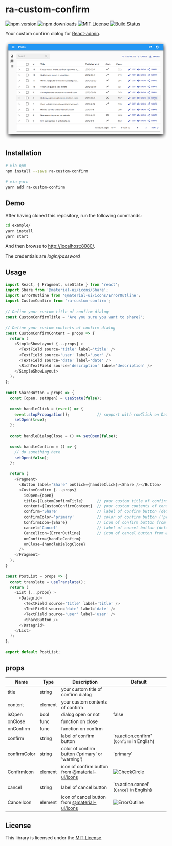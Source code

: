 # ra-custom-confirm

[![npm version](https://img.shields.io/npm/v/ra-custom-confirm.svg)](https://www.npmjs.com/package/ra-custom-confirm)
[![npm downloads](https://img.shields.io/npm/dt/ra-custom-confirm)](https://www.npmjs.com/package/ra-custom-confirm)
[![MIT License](http://img.shields.io/badge/license-MIT-blue.svg?style=flat)](./LICENSE)
[![Build Status](https://travis-ci.org/itTkm/ra-custom-confirm.svg?branch=master)](https://travis-ci.org/itTkm/ra-custom-confirm)

Your custom confirm dialog for [React-admin](https://marmelab.com/react-admin/).

![Demo](img/ra-custom-confirm.gif?raw=true "Demo")

## Installation

```bash
# via npm
npm install --save ra-custom-confirm

# via yarn
yarn add ra-custom-confirm
```

## Demo

After having cloned this repository, run the following commands:

```bash
cd example/
yarn install
yarn start
```

And then browse to [http://localhost:8080/](http://localhost:8080/).

The credentials are *login/password*

## Usage

```js
import React, { Fragment, useState } from 'react';
import Share from '@material-ui/icons/Share';
import ErrorOutline from '@material-ui/icons/ErrorOutline';
import CustomConfirm from 'ra-custom-confirm';

// Define your custom title of confirm dialog
const CustomConfirmTitle = 'Are you sure you want to share?';

// Define your custom contents of confirm dialog
const CustomConfirmContent = props => {
  return (
    <SimpleShowLayout {...props} >
      <TextField source='title' label='title' />
      <TextField source='user' label='user' />
      <TextField source='date' label='date' />
      <RichTextField source='description' label='description' />
    </SimpleShowLayout>
  );
};

const ShareButton = props => {
  const [open, setOpen] = useState(false);

  const handleClick = (event) => {
    event.stopPropagation();            // support with rowClick on Datagrid
    setOpen(true);
  };

  const handleDialogClose = () => setOpen(false);

  const handleConfirm = () => {
    // do something here
    setOpen(false);
  };

  return (
    <Fragment>
      <Button label="Share" onClick={handleClick}><Share /></Button>
      <CustomConfirm {...props}
        isOpen={open}
        title={CustomConfirmTitle}      // your custom title of confirm dialog
        content={CustomConfirmContent}  // your custom contents of confirm dialog
        confirm='Share'                 // label of confirm button (default: 'Confirm')
        confirmColor='primary'          // color of confirm button ('primary' or 'warning', default: 'primary')
        ConfirmIcon={Share}             // icon of confirm button from @material-ui/icons (default: 'CheckCircle')
        cancel='Cancel'                 // label of cancel button (default: 'Cancel')
        CancelIcon={ErrorOutline}       // icon of cancel button from @material-ui/icons (default: 'ErrorOutline')
        onConfirm={handleConfirm}
        onClose={handleDialogClose}
      />
    </Fragment>
  );
}

const PostList = props => {
  const translate = useTranslate();
  return (
    <List {...props} >
      <Datagrid>
        <TextField source='title' label='title' />
        <TextField source='date' label='date' />
        <TextField source='user' label='user' />
        <ShareButton />
      </Datagrid>
    </List>
  );
};

export default PostList;
```

## props

Name|Type|Description|Default
---|---|---|---
title|string|your custom title of confirm dialog|
content|element|your custom contents of confirm|
isOpen|bool|dialog open or not|false
onClose|func|function on close|
onConfirm|func|function on confirm|
confirm|string|label of confirm button|'ra.action.confirm' (`Confirm` in English)
confirmColor|string|color of confirm button ('primary' or 'warning')|'primary'
ConfirmIcon|element|icon of confirm button from [@material-ui/icons](https://www.npmjs.com/package/@material-ui/icons)|![CheckCircle](https://github.com/google/material-design-icons/blob/master/action/drawable-hdpi/ic_check_circle_black_18dp.png?raw=true "import CheckCircle from '@material-ui/icons/CheckCircle';")
cancel|string|label of cancel button|'ra.action.cancel' (`Cancel` in English)
CancelIcon|element|icon of cancel button from [@material-ui/icons](https://www.npmjs.com/package/@material-ui/icons)|![ErrorOutline](https://github.com/google/material-design-icons/blob/master/alert/drawable-hdpi/ic_error_outline_black_18dp.png?raw=true "import ErrorOutline from '@material-ui/icons/ErrorOutline';")

## License

This library is licensed under the [MIT License](./LICENSE).
